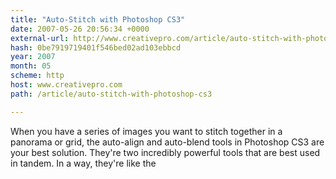 ```yaml
---
title: "Auto-Stitch with Photoshop CS3"
date: 2007-05-26 20:56:34 +0000
external-url: http://www.creativepro.com/article/auto-stitch-with-photoshop-cs3
hash: 0be7919719401f546bed02ad103ebbcd
year: 2007
month: 05
scheme: http
host: www.creativepro.com
path: /article/auto-stitch-with-photoshop-cs3

---
```


When you have a series of images you want to stitch together in a panorama or grid, the auto-align and auto-blend tools in Photoshop CS3 are your best solution. They're two incredibly powerful tools that are best used in tandem. In a way, they're like the
